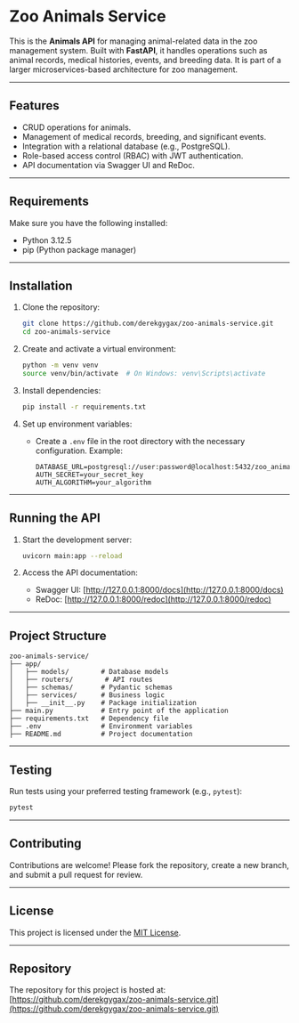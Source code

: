 # Zoo Animals Service

This is the **Animals API** for managing animal-related data in the zoo management system. Built with **FastAPI**, it handles operations such as animal records, medical histories, events, and breeding data. It is part of a larger microservices-based architecture for zoo management.

---

## Features

- CRUD operations for animals.
- Management of medical records, breeding, and significant events.
- Integration with a relational database (e.g., PostgreSQL).
- Role-based access control (RBAC) with JWT authentication.
- API documentation via Swagger UI and ReDoc.

---

## Requirements

Make sure you have the following installed:
- Python 3.12.5
- pip (Python package manager)

---

## Installation

1. Clone the repository:
   ```bash
   git clone https://github.com/derekgygax/zoo-animals-service.git
   cd zoo-animals-service
   ```

2. Create and activate a virtual environment:
   ```bash
   python -m venv venv
   source venv/bin/activate  # On Windows: venv\Scripts\activate
   ```

3. Install dependencies:
   ```bash
   pip install -r requirements.txt
   ```

4. Set up environment variables:
   - Create a `.env` file in the root directory with the necessary configuration.
     Example:
     ```
     DATABASE_URL=postgresql://user:password@localhost:5432/zoo_animals
     AUTH_SECRET=your_secret_key
     AUTH_ALGORITHM=your_algorithm
     ```

---

## Running the API

1. Start the development server:
   ```bash
   uvicorn main:app --reload
   ```


2. Access the API documentation:
   - Swagger UI: [http://127.0.0.1:8000/docs](http://127.0.0.1:8000/docs)
   - ReDoc: [http://127.0.0.1:8000/redoc](http://127.0.0.1:8000/redoc)

---

## Project Structure

```
zoo-animals-service/
├── app/
│   ├── models/        # Database models
│   ├── routers/        # API routes
│   ├── schemas/       # Pydantic schemas
│   ├── services/      # Business logic
│   ├── __init__.py    # Package initialization
├── main.py            # Entry point of the application
├── requirements.txt   # Dependency file
├── .env               # Environment variables
├── README.md          # Project documentation
```

---

## Testing

Run tests using your preferred testing framework (e.g., `pytest`):
```bash
pytest
```

---

## Contributing

Contributions are welcome! Please fork the repository, create a new branch, and submit a pull request for review.

---

## License

This project is licensed under the [MIT License](LICENSE).

---

## Repository

The repository for this project is hosted at: [https://github.com/derekgygax/zoo-animals-service.git](https://github.com/derekgygax/zoo-animals-service.git)
```